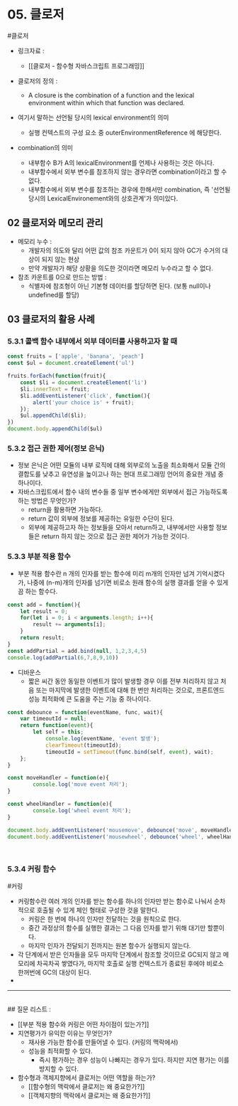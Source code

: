 
# 05. 클로저

#클로저 

- 링크자료 : 
	- [[클로저 - 함수형 자바스크립트 프로그래밍]]

- 클로저의 정의 : 
	- A closure is the combination of a function and the lexical environment within which that function was declared. 

- 여기서 말하는 선언될 당시의 lexical environment의 의미 
	- 실행 컨텍스트의 구성 요소 중 outerEnvironmentReference 에 해당한다. 
- combination의 의미 
	- 내부함수 B가 A의 lexicalEnvironment를 언제나 사용하는 것은 아니다. 
	- 내부함수에서 외부 변수를 참조하지 않는 경우라면 combination이라고 할 수 없다. 
	- 내부함수에서 외부 변수를 참조하는 경우에 한해서만 combination, 즉 '선언될 당시의 LexicalEnvironement와의 상호관계'가 의미있다. 


## 02 클로저와 메모리 관리

- 메모리 누수 : 
	- 개발자의 의도와 달리 어떤 값의 참조 카운트가 0이 되지 않아 GC가 수거의 대상이 되지 않는 현상 
	- 만약 개발자가 해당 상황을 의도한 것이라면 메모리 누수라고 할 수 없다. 
- 참조 카운트를 0으로 만드는 방법 : 
	- 식별자에 참조형이 아닌 기본형 데이터를 할당하면 된다. (보통 null이나 undefined를 할당)


## 03 클로저의 활용 사례


### 5.3.1 콜백 함수 내부에서 외부 데이터를 사용하고자 할 때

```javascript
const fruits = ['apple', 'banana', 'peach']
const $ul = document.createElement('ul')

fruits.forEach(function(fruit){
	const $li = document.createElement('li')
	$li.innerText = fruit;
	$li.addEventListener('click', function(){
		alert('your choice is' + fruit);
	});
	$ul.appendChild($li);
})
document.body.appendChild($ul)
```


### 5.3.2 접근 권한 제어(정보 은닉) 

- 정보 은닉은 어떤 모듈의 내부 로직에 대해 외부로의 노출을 최소화해서 모듈 간의 결합도를 낮추고 유연성을 높이고나 하는 현대 프로그래밍 언어의 중요한 개념 중 하나이다. 
- 자바스크립트에서 함수 내의 변수들 중 일부 변수에게만 외부에서 접근 가능하도록 하는 방법은 무엇인가? 
	- return을 활용하면 가능하다. 
	- return 값이 외부에 정보를 제공하는 유일한 수단이 된다. 
	- 외부에 제공하고자 하는 정보들을 모아서 return하고, 내부에서만 사용할 정보들은 return 하지 않는 것으로 접근 권한 제어가 가능한 것이다.


### 5.3.3 부분 적용 함수 

- 부분 적용 함수란 n 개의 인자를 받는 함수에 미리 m개의 인자만 넘겨 기억시켰다가, 나중에 (n-m)개의 인자를 넘기면 비로소 원래 함수의 실행 결과를 얻을 수 있게끔 하는 함수다. 

```javascript
const add = function(){
	let result = 0;
	for(let i = 0; i < arguments.length; i++){
		result += arguments[i];
	}
	return result;
}
const addPartial = add.bind(null, 1,2,3,4,5)
console.log(addPartial(6,7,8,9,10))
```


- 디바운스 
	- 짧은 씨간 동안 동일한 이벤트가 많이 발생할 경우 이를 전부 처리하지 않고 처음 또는 마지막에 발생한 이벤트에 대해 한 번만 처리하는 것으로, 프론트엔드 성능 최적화에 큰 도움을 주는 기능 중 하나이다. 

```javascript
const debounce = function(eventName, func, wait){
	var timeoutId = null;
	return function(event){
		let self = this;
			console.log(eventName, 'event 발생');
			clearTimeout(timeoutId);
			timeoutId = setTimeout(func.bind(self, event), wait);
	};
}

const moveHandler = function(e){
		console.log('move event 처리');
}

const wheelHandler = function(e){
		console.log('wheel event 처리');
}

document.body.addEventListener('mousemove', debounce('move', moveHandler, 500));
document.body.addEventListener('mousewheel', debounce('wheel', wheelHandler, 700));

	
```



### 5.3.4 커링 함수 

#커링 

- 커링함수란 여러 개의 인자를 받는 함수를 하나의 인자만 받는 함수로 나눠서 순차적으로 호출될 수 있게 체인 형태로 구성한 것을 말한다. 
	- 커링은 한 번에 하나의 인자만 전달하는 것을 원칙으로 한다. 
	- 중간 과정상의 함수를 실행한 결과는 그 다음 인자를 받기 위해 대기만 할뿐이다. 
	- 마지막 인자가 전달되기 전까지는 원본 함수가 실행되지 않는다. 
- 각 단계에서 받은 인자들을 모두 마지막 단계에서 참조할 것이므로 GC되지 않고 메모리에 차곡차곡 쌓였다가, 마지막 호출로 실행 컨텍스트가 종료된 후에야 비로소 한꺼번에 GC의 대상이 된다. 
- 

---

<br>
## 질문 리스트 : 

- [[부분 적용 함수와 커링은 어떤 차이점이 있는가?]]
- 지연평가가 유익한 이유는 무엇인가? 
	- 재사용 가능한 함수를 만들어낼 수 있다. (커링의 맥락에서)
	- 성능을 최적화할 수 있다. 
		- 즉시 평가하는 경우 성능이 나빠지는 경우가 있다. 하지만 지연 평가는 이를 방지할 수 있다. 
- 함수형과 객체지향에서 클로저는 어떤 역할을 하는가? 
	- [[함수형의 맥락에서 클로저는 왜 중요한가?]]
	- [[객체지향의 맥락에서 클로저는 왜 중요한가?]] 
